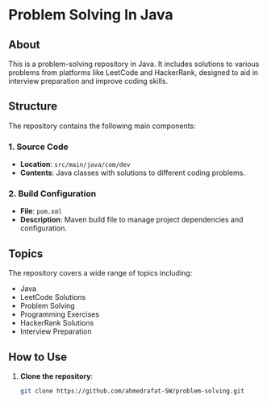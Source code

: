 # Problem Solving In Java

## About

This is a problem-solving repository in Java. It includes solutions to various problems from platforms like LeetCode and HackerRank, designed to aid in interview preparation and improve coding skills.

## Structure

The repository contains the following main components:

### 1. Source Code
- **Location**: `src/main/java/com/dev`
- **Contents**: Java classes with solutions to different coding problems.

### 2. Build Configuration
- **File**: `pom.xml`
- **Description**: Maven build file to manage project dependencies and configuration.

## Topics

The repository covers a wide range of topics including:
- Java
- LeetCode Solutions
- Problem Solving
- Programming Exercises
- HackerRank Solutions
- Interview Preparation

## How to Use

1. **Clone the repository**:
   ```sh
   git clone https://github.com/ahmedrafat-SW/problem-solving.git

